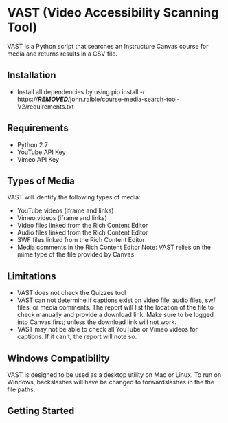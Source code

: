 # VAST (Video Accessibility Scanning Tool)
VAST is a Python script that searches an Instructure Canvas course for media and returns results in a CSV file.

## Installation
* Install all dependencies by using pip install -r https://***REMOVED***/john.raible/course-media-search-tool-V2/requirements.txt

## Requirements
* Python 2.7
* YouTube API Key
* Vimeo API Key


## Types of Media
VAST will identify the following types of media:
* YouTube videos (iframe and links)
* Vimeo videos (iframe and links)
* Video files linked from the Rich Content Editor
* Audio files linked from the Rich Content Editor
* SWF  files linked from the Rich Content Editor
* Media comments in the Rich Content Editor
Note: VAST relies on the mime type of the file provided by Canvas

## Limitations
* VAST does not check the Quizzes tool
* VAST can not determine if captions exist on video file, audio files, swf files, or media comments. The report will list the location of the file to check manually and provide a download link. Make sure to be logged into Canvas first; unless the download link will not work.
* VAST may not be able to check all YouTube or Vimeo videos for captions. If it can't, the report will note so.

## Windows Compatibility
VAST is designed to be used as a desktop utility on Mac or Linux. To run on Windows, backslashes will have be changed to forwardslashes in the the file paths.


## Getting Started